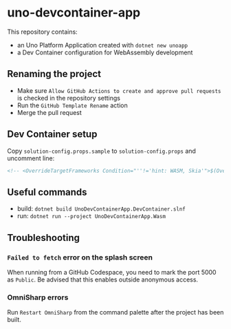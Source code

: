# uno-devcontainer-app

This repository contains:
- an Uno Platform Application created with `dotnet new unoapp`
- a Dev Container configuration for WebAssembly development

## Renaming the project

- Make sure `Allow GitHub Actions to create and approve pull requests` is checked in the repository settings
- Run the `GitHub Template Rename` action
- Merge the pull request

## Dev Container setup

Copy `solution-config.props.sample` to `solution-config.props` and uncomment line:
```xml
<!-- <OverrideTargetFrameworks Condition="''!='hint: WASM, Skia'">$(OverrideTargetFrameworks);net7.0</OverrideTargetFrameworks> -->
```

## Useful commands
- build: `dotnet build UnoDevContainerApp.DevContainer.slnf`
- run:   `dotnet run --project UnoDevContainerApp.Wasm`

## Troubleshooting

### `Failed to fetch` error on the splash screen

When running from a GitHub Codespace, you need to mark the port 5000 as `Public`. Be advised that this enables outside anonymous access.

### OmniSharp errors

Run `Restart OmniSharp` from the command palette after the project has been built.
